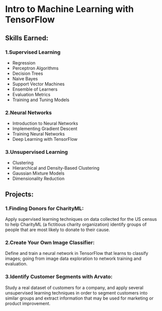 # Intro to Machine Learning with TensorFlow

## Skills Earned:
### 1.Supervised Learning
* Regression
* Perceptron Algorithms
* Decision Trees
* Naive Bayes
* Support Vector Machines
* Ensemble of Learners
* Evaluation Metrics
* Training and Tuning Models

### 2.Neural Networks

* Introduction to Neural Networks
* Implementing Gradient Descent
* Training Neural Networks
* Deep Learning with TensorFlow

### 3.Unsupervised Learning

* Clustering
* Hierarchical and Density-Based Clustering
* Gaussian Mixture Models
* Dimensionality Reduction

## Projects:

### 1.Finding Donors for CharityML:
Apply supervised learning techniques on data collected for the US census to help CharityML (a fictitious charity organization) identify groups of people that are most likely to donate to their cause.
 
### 2.Create Your Own Image Classifier: 
Define and train a neural network in TensorFlow that learns to classify images; going from image data exploration to network training and evaluation.

### 3.Identify Customer Segments with Arvato:
Study a real dataset of customers for a company, and apply
several unsupervised learning techniques in order to segment customers into similar groups and extract information that may be used for marketing or product improvement.
